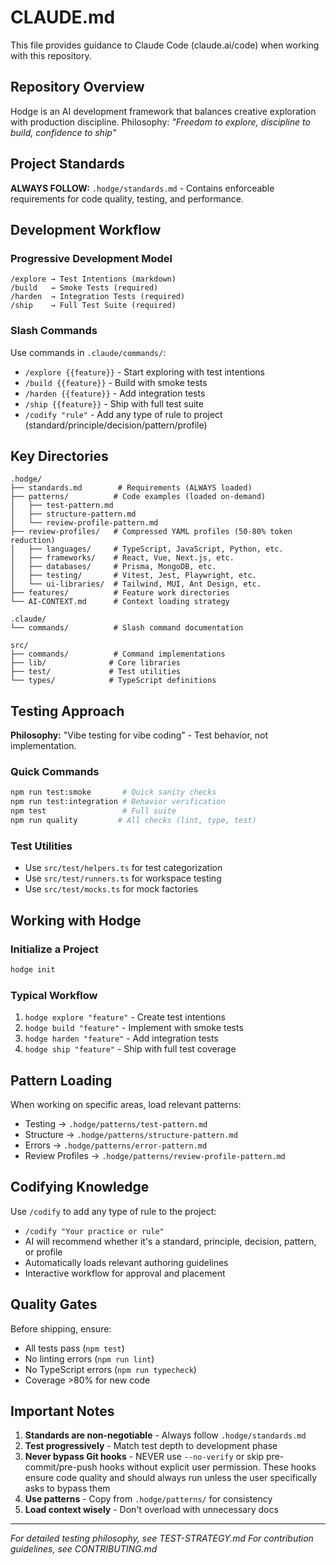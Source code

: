 # CLAUDE.md

This file provides guidance to Claude Code (claude.ai/code) when working with this repository.

## Repository Overview

Hodge is an AI development framework that balances creative exploration with production discipline. Philosophy: *"Freedom to explore, discipline to build, confidence to ship"*

## Project Standards

**ALWAYS FOLLOW:** `.hodge/standards.md` - Contains enforceable requirements for code quality, testing, and performance.

## Development Workflow

### Progressive Development Model
```
/explore → Test Intentions (markdown)
/build   → Smoke Tests (required)
/harden  → Integration Tests (required)
/ship    → Full Test Suite (required)
```

### Slash Commands
Use commands in `.claude/commands/`:
- `/explore {{feature}}` - Start exploring with test intentions
- `/build {{feature}}` - Build with smoke tests
- `/harden {{feature}}` - Add integration tests
- `/ship {{feature}}` - Ship with full test suite
- `/codify "rule"` - Add any type of rule to project (standard/principle/decision/pattern/profile)

## Key Directories

```
.hodge/
├── standards.md        # Requirements (ALWAYS loaded)
├── patterns/          # Code examples (loaded on-demand)
│   ├── test-pattern.md
│   ├── structure-pattern.md
│   └── review-profile-pattern.md
├── review-profiles/   # Compressed YAML profiles (50-80% token reduction)
│   ├── languages/     # TypeScript, JavaScript, Python, etc.
│   ├── frameworks/    # React, Vue, Next.js, etc.
│   ├── databases/     # Prisma, MongoDB, etc.
│   ├── testing/       # Vitest, Jest, Playwright, etc.
│   └── ui-libraries/  # Tailwind, MUI, Ant Design, etc.
├── features/          # Feature work directories
└── AI-CONTEXT.md      # Context loading strategy

.claude/
└── commands/          # Slash command documentation

src/
├── commands/          # Command implementations
├── lib/              # Core libraries
├── test/             # Test utilities
└── types/            # TypeScript definitions
```

## Testing Approach

**Philosophy:** "Vibe testing for vibe coding" - Test behavior, not implementation.

### Quick Commands
```bash
npm run test:smoke       # Quick sanity checks
npm run test:integration # Behavior verification
npm test                 # Full suite
npm run quality         # All checks (lint, type, test)
```

### Test Utilities
- Use `src/test/helpers.ts` for test categorization
- Use `src/test/runners.ts` for workspace testing
- Use `src/test/mocks.ts` for mock factories

## Working with Hodge

### Initialize a Project
```bash
hodge init
```

### Typical Workflow
1. `hodge explore "feature"` - Create test intentions
2. `hodge build "feature"` - Implement with smoke tests
3. `hodge harden "feature"` - Add integration tests
4. `hodge ship "feature"` - Ship with full test coverage

## Pattern Loading

When working on specific areas, load relevant patterns:
- Testing → `.hodge/patterns/test-pattern.md`
- Structure → `.hodge/patterns/structure-pattern.md`
- Errors → `.hodge/patterns/error-pattern.md`
- Review Profiles → `.hodge/patterns/review-profile-pattern.md`

## Codifying Knowledge

Use `/codify` to add any type of rule to the project:
- `/codify "Your practice or rule"`
- AI will recommend whether it's a standard, principle, decision, pattern, or profile
- Automatically loads relevant authoring guidelines
- Interactive workflow for approval and placement

## Quality Gates

Before shipping, ensure:
- All tests pass (`npm test`)
- No linting errors (`npm run lint`)
- No TypeScript errors (`npm run typecheck`)
- Coverage >80% for new code

## Important Notes

1. **Standards are non-negotiable** - Always follow `.hodge/standards.md`
2. **Test progressively** - Match test depth to development phase
3. **Never bypass Git hooks** - NEVER use `--no-verify` or skip pre-commit/pre-push hooks without explicit user permission. These hooks ensure code quality and should always run unless the user specifically asks to bypass them
4. **Use patterns** - Copy from `.hodge/patterns/` for consistency
5. **Load context wisely** - Don't overload with unnecessary docs

---
*For detailed testing philosophy, see TEST-STRATEGY.md*
*For contribution guidelines, see CONTRIBUTING.md*